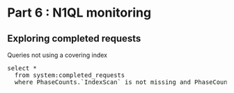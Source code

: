 # Part 6 : N1QL monitoring

## Exploring completed requests

Queries not using a covering index

<pre id="example">
select *
  from system:completed_requests
  where PhaseCounts.`IndexScan` is not missing and PhaseCounts.`Fetch` is not missing

</pre>

